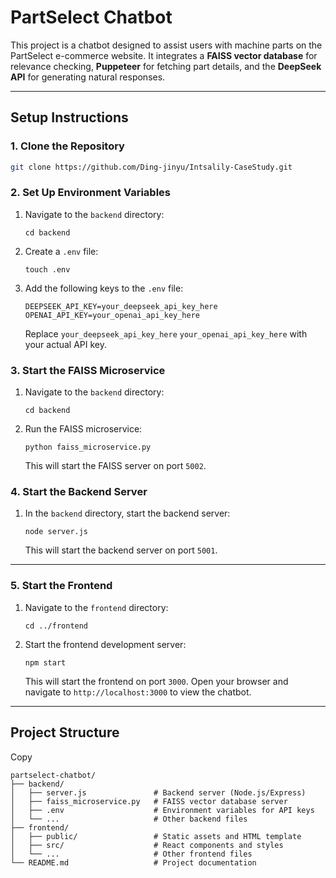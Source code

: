 # **PartSelect Chatbot**

This project is a chatbot designed to assist users with machine parts on the PartSelect e-commerce website. It integrates a **FAISS vector database** for relevance checking, **Puppeteer** for fetching part details, and the **DeepSeek API** for generating natural responses.

---

## **Setup Instructions**

### **1. Clone the Repository**

```bash
git clone https://github.com/Ding-jinyu/Intsalily-CaseStudy.git
```


### **2. Set Up Environment Variables**


1. Navigate to the `backend` directory:

   ```
   cd backend
   ```
2. Create a `.env` file:

   ```
   touch .env
   ```
3. Add the following keys to the `.env` file:

   ```
   DEEPSEEK_API_KEY=your_deepseek_api_key_here
   OPENAI_API_KEY=your_openai_api_key_here
   ```

   Replace `your_deepseek_api_key_here` `your_openai_api_key_here` with your actual API key.


### **3. Start the FAISS Microservice**

1. Navigate to the `backend` directory:

   ```
   cd backend
   ```
2. Run the FAISS microservice:

   ```
   python faiss_microservice.py
   ```

   This will start the FAISS server on port `5002`.

### **4. Start the Backend Server**

1. In the `backend` directory, start the backend server:

   ```
   node server.js
   ```

   This will start the backend server on port `5001`.

---

### **5. Start the Frontend**

1. Navigate to the `frontend` directory:

   ```
   cd ../frontend
   ```
2. Start the frontend development server:

   ```
   npm start
   ```

   This will start the frontend on port `3000`. Open your browser and navigate to `http://localhost:3000` to view the chatbot.

---

## **Project Structure**

Copy

```
partselect-chatbot/
├── backend/
│   ├── server.js               # Backend server (Node.js/Express)
│   ├── faiss_microservice.py   # FAISS vector database server
│   ├── .env                    # Environment variables for API keys
│   └── ...                     # Other backend files
├── frontend/
│   ├── public/                 # Static assets and HTML template
│   ├── src/                    # React components and styles
│   └── ...                     # Other frontend files
└── README.md                   # Project documentation
```
